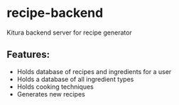 # recipe-backend
Kitura backend server for recipe generator

## Features: 
- Holds database of recipes and ingredients for a user 
- Holds a database of all ingredient types 
- Holds cooking techniques 
- Generates new recipes 
